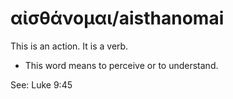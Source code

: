 # αἰσθάνομαι/aisthanomai

This is an action. It is a verb. 

* This word means to perceive or to understand.


See: Luke 9:45

